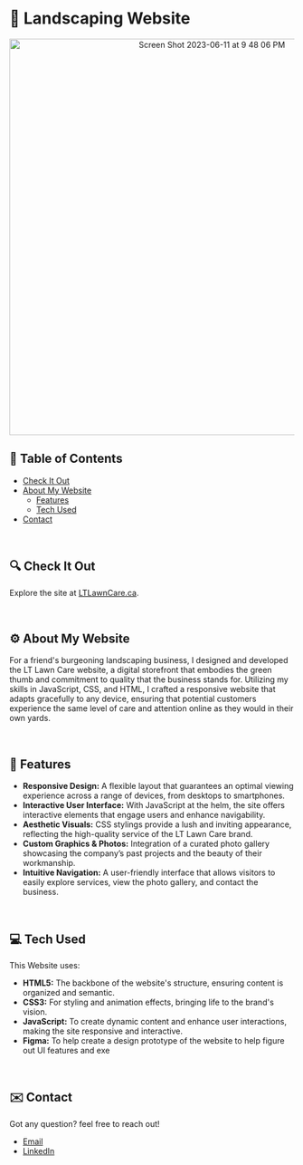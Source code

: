 # 🌱 Landscaping Website

<p align="center">
  
 <img width="700" alt="Screen Shot 2023-06-11 at 9 48 06 PM" src="https://github.com/GavraMG/Landscaping_Website/assets/145468935/3a2984f5-9d4d-49cb-9cb0-6ebcb6646f2d">

</p>

## 📖 Table of Contents
- [Check It Out](#-check-it-out)
- [About My Website](#-about-my-website)
  - [Features](#-features)
  - [Tech Used](#-tech-used)
- [Contact](#-contact)

<br/>

## 🔍 Check It Out
Explore the site at [LTLawnCare.ca](https://gavramg.github.io/Landscaping_Website/).

<br/>

## ⚙️ About My Website
 For a friend's burgeoning landscaping business, I designed and developed the LT Lawn Care website, a digital storefront that embodies the green thumb and commitment to quality that the business stands for. Utilizing my skills in JavaScript, CSS, and HTML, I crafted a responsive website that adapts gracefully to any device, ensuring that potential customers experience the same level of care and attention online as they would in their own yards.

<br/>

## 🚀 Features

- **Responsive Design:** A flexible layout that guarantees an optimal viewing experience across a range of devices, from desktops to smartphones.
- **Interactive User Interface:** With JavaScript at the helm, the site offers interactive elements that engage users and enhance navigability.
- **Aesthetic Visuals:** CSS stylings provide a lush and inviting appearance, reflecting the high-quality service of the LT Lawn Care brand.
- **Custom Graphics & Photos:** Integration of a curated photo gallery showcasing the company’s past projects and the beauty of their workmanship.
- **Intuitive Navigation:** A user-friendly interface that allows visitors to easily explore services, view the photo gallery, and contact the business.

<br/>

## 💻 Tech Used

This Website uses: 

- **HTML5:** The backbone of the website's structure, ensuring content is organized and semantic.
- **CSS3:** For styling and animation effects, bringing life to the brand's vision.
- **JavaScript:** To create dynamic content and enhance user interactions, making the site responsive and interactive.
- **Figma:** To help create a design prototype of the website to help figure out UI features and exe

<br/>

## ✉️ Contact

Got any question? feel free to reach out!

- [Email](mailto:markusgavra@gmail.com)
- [LinkedIn](https://www.linkedin.com/in/markus-gavra)
